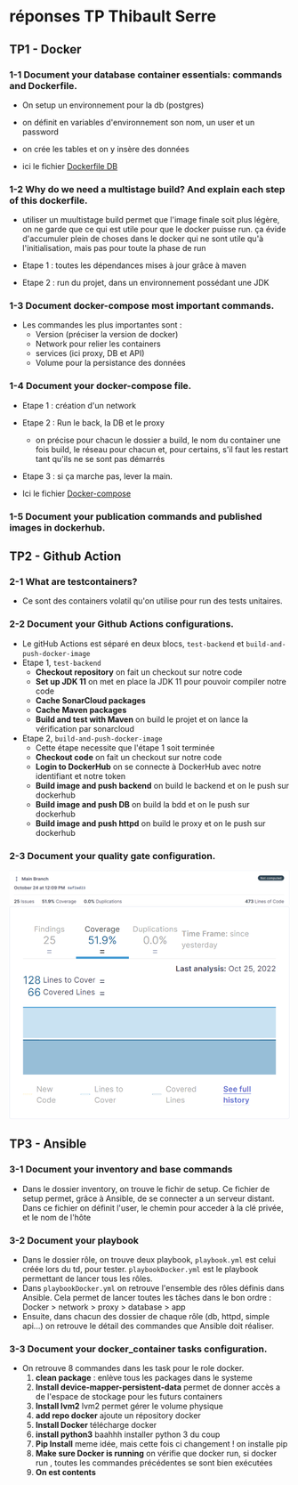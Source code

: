 # réponses TP Thibault Serre

## TP1 - Docker
### 1-1 Document your database container essentials: commands and Dockerfile.
- On setup un environnement pour la db (postgres)
- on définit en variables d'environnement son nom, un user et un password
- on crée les tables et on y insère des données

- ici le fichier [Dockerfile DB](./TP1/Database/Dockerfile)

### 1-2 Why do we need a multistage build? And explain each step of this dockerfile.
- utiliser un muultistage build permet que l'image finale soit plus légère, on ne garde que ce qui est utile pour que le docker puisse run. ça évide d'accumuler plein de choses dans le docker qui ne sont utile qu'à l'initialisation, mais pas pour toute la phase de run

- Etape 1 : toutes les dépendances mises à jour grâce à maven
- Etape 2 : run du projet, dans un environnement possédant une JDK

### 1-3 Document docker-compose most important commands. 

- Les commandes les plus importantes sont : 
    - Version (préciser la version de docker)
    - Network pour relier les containers
    - services (ici proxy, DB et API)
    - Volume pour la persistance des données

### 1-4 Document your docker-compose file.
- Etape 1 : création d'un network
- Etape 2 : Run le back, la DB et le proxy 
    - on précise pour chacun le dossier a build, le nom du container une fois build, le réseau pour chacun et, pour certains, s'il faut les restart tant qu'ils ne se sont pas démarrés
- Etape 3 : si ça marche pas, lever la main.

- Ici le fichier [Docker-compose](./TP1/docker-compose.yml)
### 1-5 Document your publication commands and published images in dockerhub.


## TP2 - Github Action

### 2-1 What are testcontainers?
 - Ce sont des containers volatil qu'on utilise pour run des tests unitaires. 
### 2-2 Document your Github Actions configurations.
- Le gitHub Actions est séparé en deux blocs, `test-backend` et `build-and-push-docker-image`
- Etape 1, `test-backend` 
    - **Checkout repository** on fait un checkout sur notre code 
    - **Set up JDK 11** on met en place la JDK 11 pour pouvoir compiler notre code
    - **Cache SonarCloud packages**
    - **Cache Maven packages** 
    - **Build and test with Maven** on build le projet et on lance la vérification par sonarcloud 
- Etape 2, `build-and-push-docker-image` 
    - Cette étape necessite que l'étape 1 soit terminée 
    - **Checkout code** on fait un checkout sur notre code 
    - **Login to DockerHub** on se connecte à DockerHub avec notre identifiant et notre token
    - **Build image and push backend** on build le backend et on le push sur dockerhub
    - **Build image and push DB** on build la bdd et on le push sur dockerhub
    - **Build image and push httpd** on build le proxy et on le push sur dockerhub


### 2-3 Document your quality gate configuration.
![hefizobgaeiho](./Imgs/2022-10-25%2015_12_36-simple-api%20-%20tp2takimah%20et%207%20pages%20de%20plus%20-%20Personnel%20%E2%80%93%20Microsoft%E2%80%8B%20Edge.png)
![alt text](./Imgs/2022-10-25%2015_14_48-simple-api%20-%20tp2takimah%20et%208%20pages%20de%20plus%20-%20Personnel%20%E2%80%93%20Microsoft%E2%80%8B%20Edge.png)

## TP3 - Ansible


### 3-1 Document your inventory and base commands
- Dans le dossier inventory, on trouve le fichir de setup. Ce fichier de setup permet, grâce à Ansible, de se connecter a un serveur distant. Dans ce fichier on définit l'user, le chemin pour acceder à la clé privée, et le nom de l'hôte 


### 3-2 Document your playbook
- Dans le dossier rôle, on trouve deux playbook, `playbook.yml` est celui créée lors du td, pour tester. `playbookDocker.yml` est le playbook permettant de lancer tous les rôles.
- Dans `playbookDocker.yml` on retrouve l'ensemble des rôles définis dans Ansible. Cela permet de lancer toutes les tâches dans le bon ordre : Docker > network > proxy > database > app
- Ensuite, dans chacun des dossier de chaque rôle (db, httpd, simple api...) on retrouve le détail des commandes que Ansible doit réaliser.
### 3-3 Document your docker_container tasks configuration.
- On retrouve 8 commandes dans les task pour le role docker.
    1. **clean package** : enlève tous les packages dans le systeme 
    2. **Install device-mapper-persistent-data** permet de donner accès a de l'espace de stockage pour les futurs containers 
    3. **Install lvm2** lvm2 permet gérer le volume physique 
    4. **add repo docker** ajoute un répository docker 
    5. **Install Docker** télécharge docker
    6. **install python3** baahhh installer python 3 du coup
    7. **Pip Install** meme idée, mais cette fois ci changement ! on installe pip
    8. **Make sure Docker is running** on vérifie que docker run, si docker run , toutes les commandes précédentes se sont bien exécutées 
    9. **On est contents**
